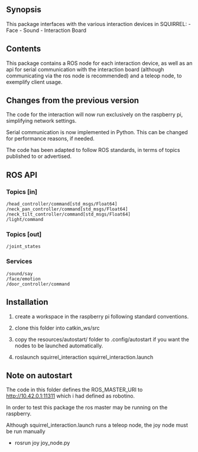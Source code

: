 
## Synopsis

This package interfaces with the various interaction devices in SQUIRREL:
	- Face
	- Sound
	- Interaction Board


## Contents

This package contains a ROS node for each interaction device, as well as an api for serial communication with the interaction board (although communicating via the ros node is recommended) and a teleop node, to exemplify client usage.


## Changes from the previous version

The code for the interaction will now run exclusively on the raspberry pi, simplifying network settings.

Serial communication is now implemented in Python. This can be changed for performance reasons, if needed.

The code has been adapted to follow ROS standards, in terms of topics published to or advertised.

## ROS API

### Topics [in]
	/head_controller/command[std_msgs/Float64]
	/neck_pan_controller/command[std_msgs/Float64]
	/neck_tilt_controller/command[std_msgs/Float64]
	/light/command

### Topics [out]
	/joint_states

### Services
	/sound/say
	/face/emotion
	/door_controller/command

## Installation

1. create a workspace in the raspberry pi following standard conventions.

2. clone this folder into catkin_ws/src

3. copy the resources/autostart/ folder to .config/autostart if you want the nodes to be launched automatically.

4. roslaunch squirrel_interaction squirrel_interaction.launch


## Note on autostart

The code in this folder defines the ROS_MASTER_URI to http://10.42.0.1:11311 which i had defined as robotino.

In order to test this package the ros master may be running on the raspberry.

Although squirrel_interaction.launch runs a teleop node, the joy node must be run manually 

 - rosrun joy joy_node.py








